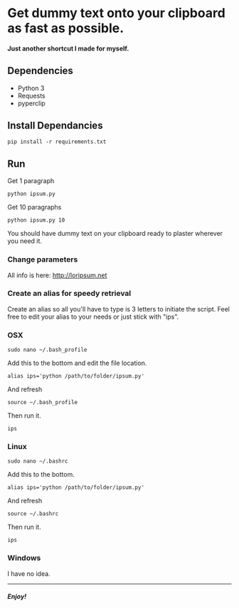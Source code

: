 # Get dummy text onto your clipboard as fast as possible. 

#### Just another shortcut I made for myself.

## Dependencies

* Python 3
* Requests
* pyperclip

## Install Dependancies

    pip install -r requirements.txt

## Run

Get 1 paragraph

    python ipsum.py

Get 10 paragraphs

    python ipsum.py 10

You should have dummy text on your clipboard ready to plaster wherever you need it.

### Change parameters

All info is here: http://loripsum.net

### Create an alias for speedy retrieval

Create an alias so all you'll have to type is 3 letters to initiate the script. Feel free to edit your alias to your needs or just stick with "ips".

### OSX

```
sudo nano ~/.bash_profile
```
Add this to the bottom and edit the file location.
```
alias ips='python /path/to/folder/ipsum.py'
```
And refresh
```
source ~/.bash_profile
```
Then run it.
```
ips
```

### Linux

```
sudo nano ~/.bashrc
```
Add this to the bottom.
```
alias ips='python /path/to/folder/ipsum.py'
```
And refresh
```
source ~/.bashrc
```
Then run it.
```
ips
```

### Windows

I have no idea.

---

##### Enjoy!
